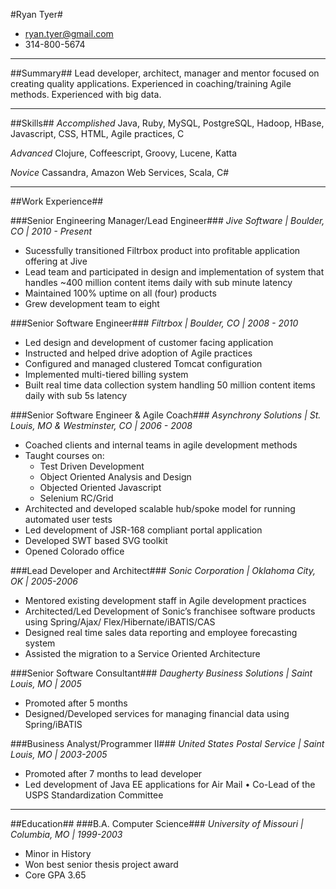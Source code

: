#Ryan Tyer#
- ryan.tyer@gmail.com
- 314-800-5674

**** 

##Summary##
Lead developer, architect, manager and mentor focused on creating quality applications. Experienced in coaching/training Agile methods. Experienced with big data.

****

##Skills##
*Accomplished* Java, Ruby, MySQL, PostgreSQL, Hadoop, HBase, Javascript, CSS, HTML, Agile practices, C

*Advanced* Clojure, Coffeescript, Groovy, Lucene, Katta

*Novice* Cassandra, Amazon Web Services, Scala, C#

****

##Work Experience##

###Senior Engineering Manager/Lead Engineer###
*Jive Software | Boulder, CO | 2010 - Present*

- Sucessfully transitioned Filtrbox product into profitable application offering at Jive 
- Lead team and participated in design and implementation of system that handles ~400 million content items daily with sub minute latency
- Maintained 100% uptime on all (four) products
- Grew development team to eight

###Senior Software Engineer###
*Filtrbox | Boulder, CO | 2008 - 2010*

- Led design and development of customer facing application
- Instructed and helped drive adoption of Agile practices
- Configured and managed clustered Tomcat configuration
- Implemented multi-tiered billing system
- Built real time data collection system handling 50 million content items daily with sub 5s latency

###Senior Software Engineer & Agile Coach###
*Asynchrony Solutions | St. Louis, MO & Westminster, CO | 2006 - 2008*

- Coached clients and internal teams in agile development methods
- Taught courses on: 
    * Test Driven Development
    * Object Oriented Analysis and Design
    * Objected Oriented Javascript
    * Selenium RC/Grid 
- Architected and developed scalable hub/spoke model for running automated user tests 
- Led development of JSR-168 compliant portal application
- Developed SWT based SVG toolkit
- Opened Colorado office

###Lead Developer and Architect###
*Sonic Corporation | Oklahoma City, OK | 2005-2006*

- Mentored existing development staff in Agile development practices- Architected/Led Development of Sonic’s franchisee software products using Spring/Ajax/Flex/Hibernate/iBATIS/CAS- Designed real time sales data reporting and employee forecasting system- Assisted the migration to a Service Oriented Architecture

###Senior Software Consultant###
*Daugherty Business Solutions | Saint Louis, MO | 2005*
- Promoted after 5 months- Designed/Developed services for managing financial data using Spring/iBATIS
###Business Analyst/Programmer II###*United States Postal Service | Saint Louis, MO | 2003-2005*- Promoted after 7 months to lead developer- Led development of Java EE applications for Air Mail • Co-Lead of the USPS Standardization Committee****

##Education#####B.A. Computer Science###*University of Missouri | Columbia, MO | 1999-2003*- Minor in History
- Won best senior thesis project award
- Core GPA 3.65